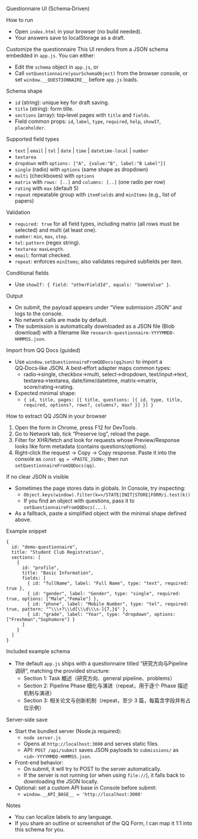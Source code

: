 Questionnaire UI (Schema‑Driven)

How to run
- Open `index.html` in your browser (no build needed).
- Your answers save to localStorage as a draft.

Customize the questionnaire
This UI renders from a JSON schema embedded in `app.js`.
You can either:
- Edit the `schema` object in `app.js`, or
- Call `setQuestionnaire(yourSchemaObject)` from the browser console, or set `window.__QUESTIONNAIRE__` before `app.js` loads.

Schema shape
- `id` (string): unique key for draft saving.
- `title` (string): form title.
- `sections` (array): top‑level pages with `title` and `fields`.
- Field common props: `id`, `label`, `type`, `required`, `help`, `showIf`, `placeholder`.

Supported field types
- `text` | `email` | `tel` | `date` | `time` | `datetime-local` | `number`
- `textarea`
- `dropdown` with `options: ["A", {value:"B", label:"B Label"}]`
- `single` (radio) with `options` (same shape as dropdown)
- `multi` (checkboxes) with `options`
- `matrix` with `rows: [..]` and `columns: [..]` (one radio per row)
- `rating` with `max` (default 5)
- `repeat` repeatable group with `itemFields` and `minItems` (e.g., list of papers)

Validation
- `required: true` for all field types, including matrix (all rows must be selected) and multi (at least one).
- `number`: `min`, `max`, `step`.
- `tel`: `pattern` (regex string).
- `textarea`: `maxLength`.
- `email`: format checked.
- `repeat`: enforces `minItems`; also validates required subfields per item.

Conditional fields
- Use `showIf: { field: "otherFieldId", equals: "SomeValue" }`.

Output
- On submit, the payload appears under “View submission JSON” and logs to the console.
- No network calls are made by default.
- The submission is automatically downloaded as a JSON file (Blob download) with a filename like `research-questionnaire-YYYYMMDD-HHMMSS.json`.

Import from QQ Docs (guided)
- Use `window.setQuestionnaireFromQQDocs(qqJson)` to import a QQ‑Docs‑like JSON. A best‑effort adapter maps common types:
  - radio→single, checkbox→multi, select→dropdown, text/input→text, textarea→textarea, date/time/datetime, matrix→matrix, score/rating→rating.
- Expected minimal shape:
  - `{ id, title, pages: [{ title, questions: [{ id, type, title, required, options?, rows?, columns?, max? }] }] }`

How to extract QQ JSON in your browser
1) Open the form in Chrome, press F12 for DevTools.
2) Go to Network tab, tick “Preserve log”, reload the page.
3) Filter for XHR/fetch and look for requests whose Preview/Response looks like form metadata (contains questions/options).
4) Right‑click the request → Copy → Copy response. Paste it into the console as `const qq = <PASTE_JSON>;` then run `setQuestionnaireFromQQDocs(qq)`.

If no clear JSON is visible
- Sometimes the page stores data in globals. In Console, try inspecting:
  - `Object.keys(window).filter(k=>/STATE|INIT|STORE|FORM/i.test(k))`
  - If you find an object with questions, pass it to `setQuestionnaireFromQQDocs(...)`.
- As a fallback, paste a simplified object with the minimal shape defined above.

Example snippet
```
{
  id: "demo-questionnaire",
  title: "Student Club Registration",
  sections: [
    {
      id: "profile",
      title: "Basic Information",
      fields: [
        { id: "fullName", label: "Full Name", type: "text", required: true },
        { id: "gender", label: "Gender", type: "single", required: true, options: ["Male","Female"] },
        { id: "phone", label: "Mobile Number", type: "tel", required: true, pattern: "^\\\+?\\\d[\\\d\\\s-]{7,}$" },
        { id: "grade", label: "Year", type: "dropdown", options: ["Freshman","Sophomore"] }
      ]
    }
  ]
}
```

Included example schema
- The default `app.js` ships with a questionnaire titled “研究方向与Pipeline调研”, matching the provided structure:
  - Section 1: Task 概述（研究方向、general pipeline、problems）
  - Section 2: Pipeline Phase 细化与演进（repeat，用于逐个 Phase 描述机制与演进）
  - Section 3: 相关论文与创新机制（repeat，至少 3 篇，每篇含字段并有占位示例）

Server-side save
- Start the bundled server (Node.js required):
  - `node server.js`
  - Opens at `http://localhost:3000` and serves static files.
  - API: `POST /api/submit` saves JSON payloads to `submissions/` as `<id>-YYYYMMDD-HHMMSS.json`.
- Front-end behavior:
  - On submit, it will try to POST to the server automatically.
  - If the server is not running (or when using `file://`), it falls back to downloading the JSON locally.
- Optional: set a custom API base in Console before submit:
  - `window.__API_BASE__ = 'http://localhost:3000'`

Notes
- You can localize labels to any language.
- If you share an outline or screenshot of the QQ Form, I can map it 1:1 into this schema for you.
